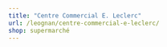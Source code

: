 ```yaml
---
title: "Centre Commercial E. Leclerc"
url: /leognan/centre-commercial-e-leclerc/
shop: supermarché
---
```

